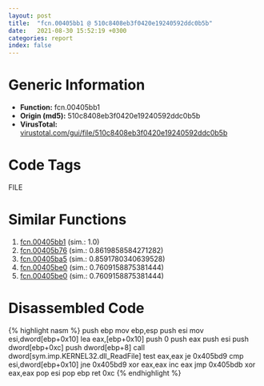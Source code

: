 ```yaml
---
layout: post
title:  "fcn.00405bb1 @ 510c8408eb3f0420e19240592ddc0b5b"
date:   2021-08-30 15:52:19 +0300
categories: report
index: false
---
```


# Generic Information
- **Function:** fcn.00405bb1
- **Origin (md5):** 510c8408eb3f0420e19240592ddc0b5b
- **VirusTotal:** [virustotal.com/gui/file/510c8408eb3f0420e19240592ddc0b5b][virustotal_ref]

# Code Tags
<span class="tag" id="FILE">FILE</span>


# Similar Functions

1. [fcn.00405bb1][similar_1_ref] (sim.: 1.0)
2. [fcn.00405b76][similar_2_ref] (sim.: 0.8619858584271282)
3. [fcn.00405ba5][similar_3_ref] (sim.: 0.8591780340639528)
4. [fcn.00405be0][similar_4_ref] (sim.: 0.7609158875381444)
5. [fcn.00405be0][similar_5_ref] (sim.: 0.7609158875381444)


# Disassembled Code

{% highlight nasm %}
push ebp
mov ebp,esp
push esi
mov esi,dword[ebp+0x10]
lea eax,[ebp+0x10]
push 0
push eax
push esi
push dword[ebp+0xc]
push dword[ebp+8]
call dword[sym.imp.KERNEL32.dll_ReadFile]
test eax,eax
je 0x405bd9
cmp esi,dword[ebp+0x10]
jne 0x405bd9
xor eax,eax
inc eax
jmp 0x405bdb
xor eax,eax
pop esi
pop ebp
ret 0xc
{% endhighlight %}


[similar_1_ref]: /report/fcn.00405bb1@a1f10d79c30d691bdf7d8fda931463b8
[similar_2_ref]: /report/fcn.00405b76@84dc68a2818105dbfcb17693062b25c0
[similar_3_ref]: /report/fcn.00405ba5@84dc68a2818105dbfcb17693062b25c0
[similar_4_ref]: /report/fcn.00405be0@a1f10d79c30d691bdf7d8fda931463b8
[similar_5_ref]: /report/fcn.00405be0@510c8408eb3f0420e19240592ddc0b5b
[virustotal_ref]: https://www.virustotal.com/gui/file/510c8408eb3f0420e19240592ddc0b5b